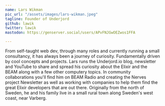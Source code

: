 ```yaml
---
name: Lars Wikman
pic_url: "/assets/images/lars-wikman.jpeg"
tagline: Founder of Underjord
github: lawik
twitter: lawik
mastodon: https://genserver.social/users/APvFNJGwOEZwos1FFA

---
```

From self-taught web dev, through many roles and currently running a small consultancy, it has always been a journey of curiosity. Fundamentally driven by cool concepts and projects. Lars runs the Underjord.io blog, newsletter and YouTube to share and spread his curiosity about the Elixir and the BEAM along with a few other computery topics. In community collaborations you'll find him on BEAM Radio and creating the Nerves project Newsletter as well as working with companies to help them find the great Elixir developers that are out there. Originally from the north of Sweden, he and his family live in a small rural town along Sweden's west coast, near Varberg.
